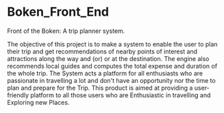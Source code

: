 # Boken_Front_End
Front of the Boken: A trip planner system.

The objective of this project is to make a system to enable the user to plan their trip and get recommendations of nearby points of interest and attractions along the way and (or) or at the destination. The engine also recommends local guides and computes the total expense and duration of the whole trip.
The System acts a platform for all enthusiasts who are passionate in travelling a lot and don't have an opportunity nor the time to plan and prepare for the Trip. This product is aimed at providing a user-friendly platform to all those users who are Enthusiastic in travelling and Exploring new Places. 

